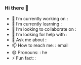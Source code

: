 ### Hi there 👋

- 🔭 I’m currently working on :
- 🌱 I’m currently learning :
- 👯 I’m looking to collaborate on :
- 🤔 I’m looking for help with :
- 💬 Ask me about : 
- 📫 How to reach me: : email
- 😄 Pronouns: : he
- ⚡ Fun fact: : 

